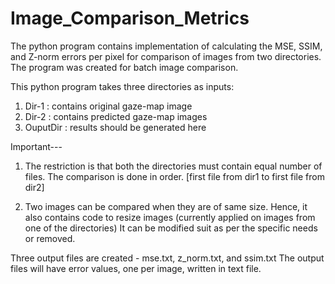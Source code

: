 # Image_Comparison_Metrics

The python program contains implementation of calculating the MSE, SSIM, and Z-norm errors per pixel for comparison of images from two directories.
The program was created for batch image comparison.

This python program takes three directories as inputs:
1. Dir-1 : contains original gaze-map image
2. Dir-2 : contains predicted gaze-map images
3. OuputDir : results should be generated here

Important---
1. The restriction is that both the directories must contain equal number of files.
   The comparison is done in order. [first file from dir1 to first file from dir2]

2. Two images can be compared when they are of same size.
   Hence, it also contains code to resize images (currently applied on images from one of the directories) 
   It can be modified suit as per the specific needs or removed.
   

Three output files are created - mse.txt, z_norm.txt, and ssim.txt
The output files will have error values, one per image, written in text file.

